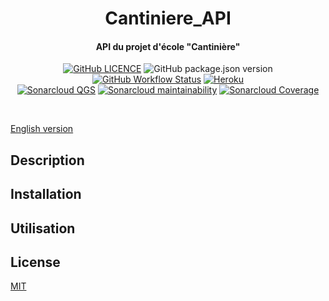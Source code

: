 <p align="center">
<h1 align="center">Cantiniere_API</h1>
<h4 align="center">API du projet d'école "Cantinière"</h4>
</p>

<p align="center">
<a href="https://github.com/DevShimi92/Cantiniere-API/blob/main/LICENSE"><img alt="GitHub LICENCE" src="https://img.shields.io/github/license/DevShimi92/Cantiniere-API?style=flat-square"></a>
<img alt="GitHub package.json version" src="https://img.shields.io/github/package-json/v/DevShimi92/Cantiniere-API?style=flat-square">
<a href="https://github.com/DevShimi92/Cantiniere-API/actions?query=workflow%3A%22Check+Code+Quality%22"><img alt="GitHub Workflow Status" src="https://img.shields.io/github/workflow/status/DevShimi92/Cantiniere-API/Check%20Code%20Quality?style=flat-square"></a>
<a href="https://cantiniere-api.herokuapp.com/" target="_blank">
<img alt="Heroku" src="https://img.shields.io/badge/%E2%86%91_Deploy_to-Heroku-7056bf.svg?style=flat-square"></a>
<a href="https://sonarcloud.io/dashboard?id=DevShimi92_Cantiniere-API"><br>
<img alt="Sonarcloud QGS" src="https://sonarcloud.io/api/project_badges/measure?project=DevShimi92_Cantiniere-API&metric=alert_status"></a>
<a href="https://sonarcloud.io/dashboard?id=DevShimi92_Cantiniere-API">
<img alt="Sonarcloud maintainability" src="https://sonarcloud.io/api/project_badges/measure?project=DevShimi92_Cantiniere-API&metric=sqale_rating"></a>
<a href="https://sonarcloud.io/dashboard?id=DevShimi92_Cantiniere-API">
<img alt="Sonarcloud Coverage" src="https://sonarcloud.io/api/project_badges/measure?project=DevShimi92_Cantiniere-API&metric=coverage"></a>
</p>
<br>

[English version](https://github.com/DevShimi92/Cantiniere-API/blob/main/README.md)

## Description

## Installation

## Utilisation

## License
[MIT](https://github.com/DevShimi92/Cantiniere-API/blob/main/LICENSE)